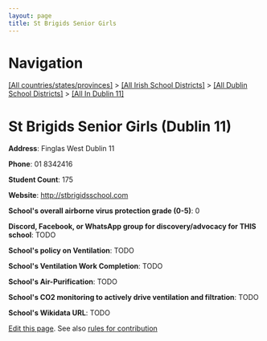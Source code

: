 ```yaml
---
layout: page
title: St Brigids Senior Girls
---
```

# Navigation

[[All countries/states/provinces]](../../../..) > [[All Irish School Districts]](../../..) > [[All Dublin School Districts]](../..) > [[All In Dublin 11]](..)

# St Brigids Senior Girls (Dublin 11)

**Address**: Finglas West Dublin 11

**Phone**: 01 8342416

**Student Count**: 175

**Website**: <http://stbrigidsschool.com>

**School's overall airborne virus protection grade (0-5)**: 0

**Discord, Facebook, or WhatsApp group for discovery/advocacy for THIS school**: TODO

**School's policy on Ventilation**: TODO

**School's Ventilation Work Completion**: TODO

**School's Air-Purification**: TODO

**School's CO2 monitoring to actively drive ventilation and filtration**: TODO

**School's Wikidata URL**: TODO


[Edit this page](https://github.com/ventilate-schools/Ireland/edit/main/./Dublin_11/St_Brigids_Senior_Girls.md). See also [rules for contribution](../../../contribution-rules/)